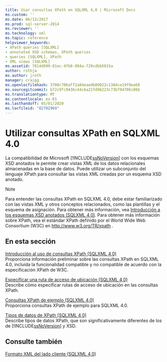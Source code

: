 ```yaml
---
title: Usar consultas XPath en SQLXML 4,0 | Microsoft Docs
ms.custom: ''
ms.date: 06/13/2017
ms.prod: sql-server-2014
ms.reviewer: ''
ms.technology: xml
ms.topic: reference
helpviewer_keywords:
- XPath queries [SQLXML]
- annotated XSD schemas, XPath queries
- queries [SQLXML], XPath
- XML views [SQLXML]
ms.assetid: 7814d099-81ec-4fb8-894a-729cdbb5015a
author: rothja
ms.author: jroth
manager: craigg
ms.openlocfilehash: 3700c706aff2a84eaedb89022c1384ce19f9ea68
ms.sourcegitcommit: b72c9fc9436c44c6a21fd96223c73bf94706c06b
ms.translationtype: MT
ms.contentlocale: es-ES
ms.lasthandoff: 05/01/2020
ms.locfileid: "82702969"
---
```

# <a name="using-xpath-queries-in-sqlxml-40"></a>Utilizar consultas XPath en SQLXML 4.0
  La compatibilidad de Microsoft [!INCLUDE[ssNoVersion](../../includes/ssnoversion-md.md)] con los esquemas XSD anotados le permite crear vistas XML de los datos relacionales almacenadas en la base de datos. Puede utilizar un subconjunto del lenguaje XPath para consultar las vistas XML creadas por un esquema XSD anotado.  
  
> [!NOTE]  
>  Para entender las consultas XPath en SQLXML 4.0, debe estar familiarizado con las vistas XML y otros conceptos relacionados, como las plantillas y el esquema de asignación. Para obtener más información, vea [Introducción a los esquemas XSD anotados &#40;SQLXML 4,0&#41;](../sqlxml/annotated-xsd-schemas/introduction-to-annotated-xsd-schemas-sqlxml-4-0.md). Para obtener más información sobre XPath, vea el estándar XPath definido por el World Wide Web Consortium (W3C) en http://www.w3.org/TR/xpath .  
  
## <a name="in-this-section"></a>En esta sección  
 [Introducción al uso de consultas XPath &#40;SQLXML 4,0&#41;](introduction-to-using-xpath-queries-sqlxml-4-0.md)  
 Proporciona información preliminar sobre las consultas XPath en SQLXML 4.0, incluida la funcionalidad compatible y no compatible de acuerdo con la especificación XPath de W3C.  
  
 [Especificar una ruta de acceso de ubicación &#40;SQLXML 4,0&#41;](location-path/specifying-a-location-path-sqlxml-4-0.md)  
 Describe cómo especificar rutas de acceso de ubicación en las consultas XPath.  
  
 [Consultas XPath de ejemplo &#40;SQLXML 4,0&#41;](samples/sample-xpath-queries-sqlxml-4-0.md)  
 Proporciona consultas XPath de ejemplo para SQLXML 4.0.  
  
 [Tipos de datos de XPath &#40;SQLXML 4,0&#41;](xpath-data-types-sqlxml-4-0.md)  
 Describe tipos de datos XPath, que son significativamente diferentes de los de [!INCLUDE[ssNoVersion](../../includes/ssnoversion-md.md)] y XSD.  
  
## <a name="see-also"></a>Consulte también  
 [Formato XML del lado cliente &#40;SQLXML 4,0&#41;](../sqlxml/formatting/client-side-xml-formatting-sqlxml-4-0.md)  
  
  
